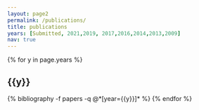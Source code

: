 ```yaml
---
layout: page2
permalink: /publications/
title: publications
years: [Submitted, 2021,2019, 2017,2016,2014,2013,2009]
nav: true
---
```


<div class="publications">

{% for y in page.years %}
  <h2 class="year">{{y}}</h2>
  {% bibliography -f papers -q @*[year={{y}}]* %}
{% endfor %}

</div>

